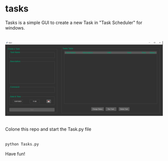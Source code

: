 # tasks

Tasks is a simple GUI to create a new Task in "Task Scheduler" for windows. 
<br>
<br>
<br>
![Alt text](https://github.com/Alpha-Centauri-00/tasks/blob/main/update_task.png)


<br>
Colone this repo and start the Task.py file
<br>
<br>

```bash
python Tasks.py
```
Have fun!
